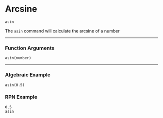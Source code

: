 # Arcsine
`asin`

The `asin` command will calculate the arcsine of a number

----

### Function Arguments
```plaintext
asin(number)
```

----

### Algebraic Example
```plaintext
asin(0.5)
```

### RPN Example
```plaintext
0.5
asin
```
